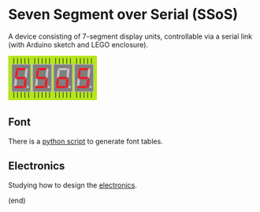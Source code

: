 # Seven Segment over Serial (SSoS)
A device consisting of 7-segment display units, controllable via a serial link (with Arduino sketch and LEGO enclosure).

![logo](SSoS180x90.png)

## Font
There is a [python script](font) to generate font tables.

## Electronics
Studying how to design the [electronics](electronics).

(end)
